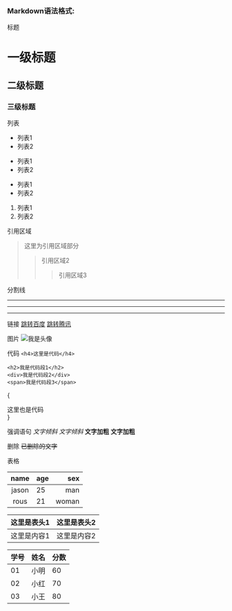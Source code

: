 ### Markdown语法格式:

标题
# 一级标题
## 二级标题
### 三级标题

列表
* 列表1
* 列表2
+ 列表1
+ 列表2
- 列表1
- 列表2
1. 列表1
2. 列表2

引用区域
> 这里为引用区域部分
>> 引用区域2
>>> 引用区域3

分割线
***
- - -
_ _ _

链接
[跳转百度](www.baidu.com)
[跳转腾讯](www.qq.com)

图片
![我是头像](https://pic3.zhimg.com/v2-cb3c150bde1ad8148c3231094c136036_xl.jpg)

代码
`<h4>这里是代码</h4>`
```
<h2>我是代码段1</h2>
<div>我是代码段2</div>
<span>我是代码段3</span>
```
{
    <div>这里也是代码</div>
}

强调语句
*文字倾斜*
_文字倾斜_
**文字加粗**
__文字加粗__

删除
~~已删除的文字~~

表格

|name|age|sex|
|:----:|:----|----:|
| jason|25|man|
| rous|21|woman|

 这里是表头1|这里是表头2
 -------|-------
 这里是内容1|这里是内容2

学号|姓名|分数
-|-|-
01|小明|60
02|小红|70
03|小王|80